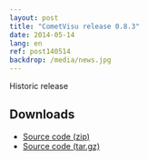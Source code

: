 ```yaml
---
layout: post
title: "CometVisu release 0.8.3"
date: 2014-05-14
lang: en
ref: post140514
backdrop: /media/news.jpg
---
```


Historic release

Downloads
---------

* [Source code (zip)](https://github.com/CometVisu/CometVisu/archive/v0.8.3.zip)
* [Source code (tar.gz)](https://github.com/CometVisu/CometVisu/archive/v0.8.3.tar.gz)